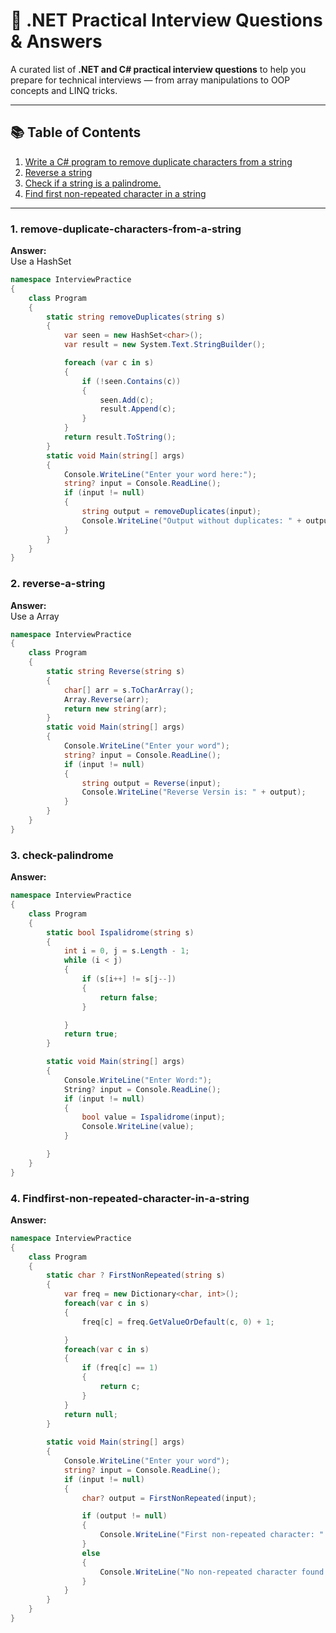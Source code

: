 # 🧠 .NET Practical Interview Questions & Answers

A curated list of **.NET and C# practical interview questions** to help you prepare for technical interviews — from array manipulations to OOP concepts and LINQ tricks.

---

## 📚 Table of Contents
1. [Write a C# program to remove duplicate characters from a string](#1-remove-duplicate-characters-from-a-string)
2. [Reverse a string](#2-reverse-a-string)
3. [Check if a string is a palindrome.](#3-check-palindrome)
4. [Find first non-repeated character in a string](#4-Findfirst-non-repeated-character-in-a-string)

---

### 1. remove-duplicate-characters-from-a-string
**Answer:**  
Use a HashSet  
```csharp
namespace InterviewPractice
{
    class Program
    {
        static string removeDuplicates(string s)
        {
            var seen = new HashSet<char>();
            var result = new System.Text.StringBuilder();

            foreach (var c in s)
            {
                if (!seen.Contains(c))
                {
                    seen.Add(c);
                    result.Append(c);
                }
            }
            return result.ToString();
        }
        static void Main(string[] args)
        {
            Console.WriteLine("Enter your word here:");
            string? input = Console.ReadLine();
            if (input != null)
            {
                string output = removeDuplicates(input);
                Console.WriteLine("Output without duplicates: " + output);
            }
        }
    }
}
```
### 2. reverse-a-string
**Answer:**  
Use a Array
```csharp
namespace InterviewPractice
{
    class Program
    {
        static string Reverse(string s)
        {
            char[] arr = s.ToCharArray();
            Array.Reverse(arr);
            return new string(arr);
        }
        static void Main(string[] args)
        {
            Console.WriteLine("Enter your word");
            string? input = Console.ReadLine();
            if (input != null)
            {
                string output = Reverse(input);
                Console.WriteLine("Reverse Versin is: " + output);
            }
        }
    }
}
```

### 3. check-palindrome
**Answer:**  
```csharp
namespace InterviewPractice
{
    class Program
    {
        static bool Ispalidrome(string s)
        {
            int i = 0, j = s.Length - 1;
            while (i < j)
            {
                if (s[i++] != s[j--])
                {
                    return false;
                }

            }
            return true;
        }

        static void Main(string[] args)
        {
            Console.WriteLine("Enter Word:");
            String? input = Console.ReadLine();
            if (input != null)
            {
                bool value = Ispalidrome(input);
                Console.WriteLine(value);
            }

        }
    }
}
```

### 4. Findfirst-non-repeated-character-in-a-string
**Answer:**  
```csharp
namespace InterviewPractice
{
    class Program
    {
        static char ? FirstNonRepeated(string s)
        {
            var freq = new Dictionary<char, int>();
            foreach(var c in s)
            {
                freq[c] = freq.GetValueOrDefault(c, 0) + 1;

            }
            foreach(var c in s)
            {
                if (freq[c] == 1)
                {
                    return c;
                }
            }
            return null;
        }
        
        static void Main(string[] args)
        {
            Console.WriteLine("Enter your word");
            string? input = Console.ReadLine();
            if (input != null)
            {
                char? output = FirstNonRepeated(input);

                if (output != null)
                {
                    Console.WriteLine("First non-repeated character: " + output);
                }
                else
                {
                    Console.WriteLine("No non-repeated character found.");
                }
            }
        }
    }
}
```

